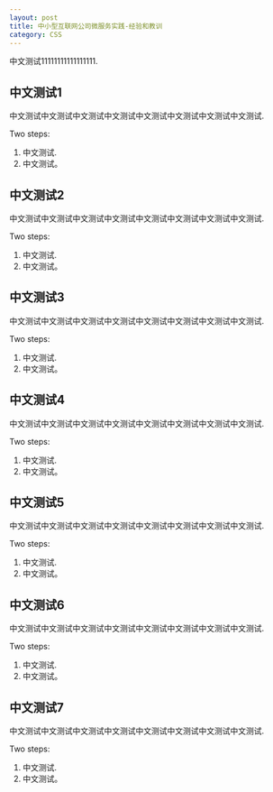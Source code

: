 ```yaml
---
layout: post
title: 中小型互联网公司微服务实践-经验和教训
category: CSS
---
```


中文测试11111111111111111. 

## 中文测试1

中文测试中文测试中文测试中文测试中文测试中文测试中文测试中文测试.

Two steps:

1. 中文测试.
2. 中文测试。

## 中文测试2

中文测试中文测试中文测试中文测试中文测试中文测试中文测试中文测试.

Two steps:

1. 中文测试.
2. 中文测试。

## 中文测试3

中文测试中文测试中文测试中文测试中文测试中文测试中文测试中文测试.

Two steps:

1. 中文测试.
2. 中文测试。

## 中文测试4

中文测试中文测试中文测试中文测试中文测试中文测试中文测试中文测试.

Two steps:

1. 中文测试.
2. 中文测试。

## 中文测试5

中文测试中文测试中文测试中文测试中文测试中文测试中文测试中文测试.

Two steps:

1. 中文测试.
2. 中文测试。

## 中文测试6

中文测试中文测试中文测试中文测试中文测试中文测试中文测试中文测试.

Two steps:

1. 中文测试.
2. 中文测试。

## 中文测试7

中文测试中文测试中文测试中文测试中文测试中文测试中文测试中文测试.

Two steps:

1. 中文测试.
2. 中文测试。